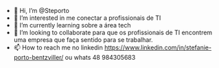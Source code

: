 - 👋 Hi, I’m @Steporto
- 👀 I’m interested in  me conectar a profissionais de  TI
- 🌱 I’m currently learning sobre a  área tech
- 💞️ I’m looking to collaborate  para que os profissionais de TI  encontrem uma empresa que faça sentido para se trabalhar.
- 📫 How to reach me  no linkedin https://www.linkedin.com/in/stefanie-porto-bentzviller/ ou whats 48 984305683

<!---
Steporto/Steporto is a ✨ special ✨ repository because its `README.md` (this file) appears on your GitHub profile.
You can click the Preview link to take a look at your changes.
--->
